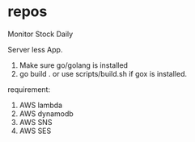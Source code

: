 # repos
Monitor Stock Daily

Server less App.

1) Make sure go/golang is installed
2) go build . or use scripts/build.sh if gox is installed.

requirement:
1) AWS lambda
2) AWS dynamodb
3) AWS SNS
4) AWS SES

